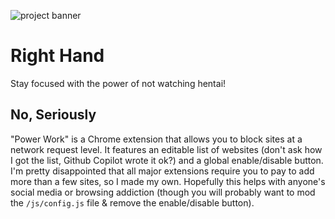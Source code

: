 ![project banner](https://project-banner.phamn23.repl.co/?title=Right+Hand&description=Stay%20focused%20with%20the%20power%20of%20not%20watching%20hentai!&stack=html%2Ccss%2Cjs)

# Right Hand

Stay focused with the power of not watching hentai!

## No, Seriously

"Power Work" is a Chrome extension that allows you to block sites at a network request level. It features an editable list of websites (don't ask how I got the list, Github Copilot wrote it ok?) and a global enable/disable button. I'm pretty disappointed that all major extensions require you to pay to add more than a few sites, so I made my own. Hopefully this helps with anyone's social media or browsing addiction (though you will probably want to mod the `/js/config.js` file & remove the enable/disable button).
